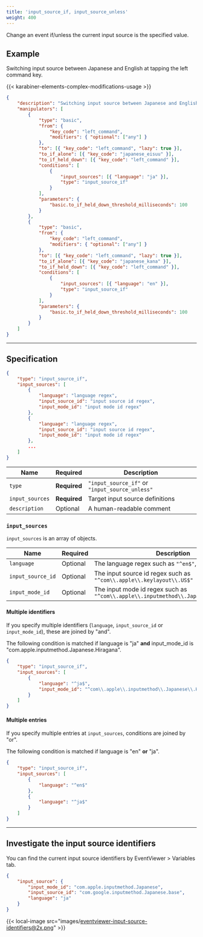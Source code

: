 ```yaml
---
title: 'input_source_if, input_source_unless'
weight: 400
---
```


Change an event if/unless the current input source is the specified value.

## Example

Switching input source between Japanese and English at tapping the left command key.

{{< karabiner-elements-complex-modifications-usage >}}

```json
{
    "description": "Switching input source between Japanese and English at tapping the left command key",
    "manipulators": [
        {
            "type": "basic",
            "from": {
                "key_code": "left_command",
                "modifiers": { "optional": ["any"] }
            },
            "to": [{ "key_code": "left_command", "lazy": true }],
            "to_if_alone": [{ "key_code": "japanese_eisuu" }],
            "to_if_held_down": [{ "key_code": "left_command" }],
            "conditions": [
                {
                    "input_sources": [{ "language": "ja" }],
                    "type": "input_source_if"
                }
            ],
            "parameters": {
                "basic.to_if_held_down_threshold_milliseconds": 100
            }
        },
        {
            "type": "basic",
            "from": {
                "key_code": "left_command",
                "modifiers": { "optional": ["any"] }
            },
            "to": [{ "key_code": "left_command", "lazy": true }],
            "to_if_alone": [{ "key_code": "japanese_kana" }],
            "to_if_held_down": [{ "key_code": "left_command" }],
            "conditions": [
                {
                    "input_sources": [{ "language": "en" }],
                    "type": "input_source_if"
                }
            ],
            "parameters": {
                "basic.to_if_held_down_threshold_milliseconds": 100
            }
        }
    ]
}
```

---

## Specification

```json
{
    "type": "input_source_if",
    "input_sources": [
        {
            "language": "language regex",
            "input_source_id": "input source id regex",
            "input_mode_id": "input mode id regex"
        },
        {
            "language": "language regex",
            "input_source_id": "input source id regex",
            "input_mode_id": "input mode id regex"
        },
        ...
    ]
}
```

| Name            | Required     | Description                                    |
| --------------- | ------------ | ---------------------------------------------- |
| `type`          | **Required** | `"input_source_if"` or `"input_source_unless"` |
| `input_sources` | **Required** | Target input source definitions                |
| `description`   | Optional     | A human-readable comment                       |

### `input_sources`

`input_sources` is an array of objects.

| Name              | Required | Description                                                                           |
| ----------------- | -------- | ------------------------------------------------------------------------------------- |
| `language`        | Optional | The language regex such as `"^en$"`, `"^ja$"`                                         |
| `input_source_id` | Optional | The input source id regex such as `"^com\\.apple\\.keylayout\\.US$"`                  |
| `input_mode_id`   | Optional | The input mode id regex such as `"^com\\.apple\\.inputmethod\\.Japanese\\.Hiragana$"` |

#### Multiple identifiers

If you specify multiple identifiers (`language`, `input_source_id` or `input_mode_id`), these are joined by "and".

The following condition is matched if language is "ja" **and** input_mode_id is "com.apple.inputmethod.Japanese.Hiragana".

```json
{
    "type": "input_source_if",
    "input_sources": [
        {
            "language": "^ja$",
            "input_mode_id": "^com\\.apple\\.inputmethod\\.Japanese\\.Hiragana$"
        }
    ]
}
```

#### Multiple entries

If you specify multiple entries at `input_sources`, conditions are joined by "or".

The following condition is matched if language is "en" **or** "ja".

```json
{
    "type": "input_source_if",
    "input_sources": [
        {
            "language": "^en$"
        },
        {
            "language": "^ja$"
        }
    ]
}
```

---

## Investigate the input source identifiers

You can find the current input source identifiers by EventViewer > Variables tab.

```json
{
    "input_source": {
        "input_mode_id": "com.apple.inputmethod.Japanese",
        "input_source_id": "com.google.inputmethod.Japanese.base",
        "language": "ja"
    }
}
```

{{< local-image src="images/eventviewer-input-source-identifiers@2x.png" >}}
